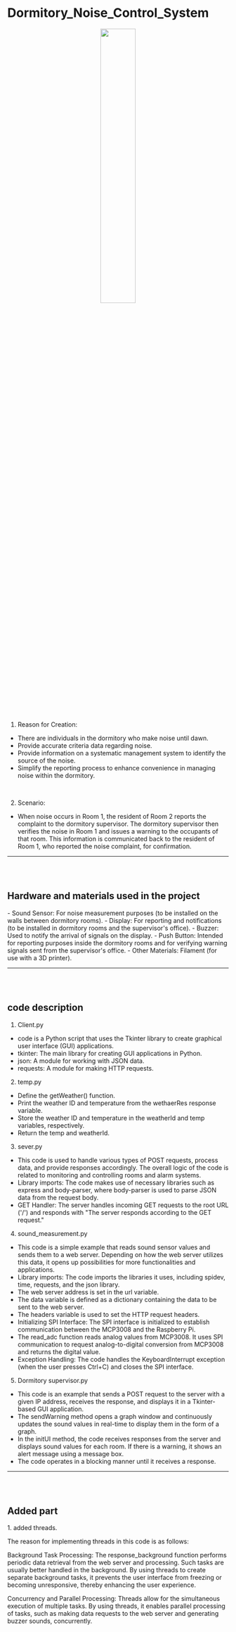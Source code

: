 # Dormitory_Noise_Control_System
<div style="text-align: center;">
  <img style="width: 40%; display: inline-block;" src="https://github.com/LouiIII3/Dormitory_Noise_Control_System/assets/119919129/ef5703b4-c228-4374-872d-f1eee4bdfdec"/>
</div>

1. Reason for Creation:
  - There are individuals in the dormitory who make noise until dawn.
  - Provide accurate criteria data regarding noise.
  - Provide information on a systematic management system to identify the source of the noise.
  - Simplify the reporting process to enhance convenience in managing noise within the dormitory.

<br>

2. Scenario:
  - When noise occurs in Room 1, the resident of Room 2 reports the complaint to the dormitory supervisor. The dormitory supervisor then verifies the noise in Room 1 and issues a warning to the occupants of that room. This information is communicated back to the resident of Room 1, who reported the noise complaint, for confirmation.



<hr>
<br>
<br>
<h2>Hardware and materials used in the project</h2>
- Sound Sensor: For noise measurement purposes (to be installed on the walls between dormitory rooms).
- Display: For reporting and notifications (to be installed in dormitory rooms and the supervisor's office).
- Buzzer: Used to notify the arrival of signals on the display.
- Push Button: Intended for reporting purposes inside the dormitory rooms and for verifying warning signals sent from the supervisor's office.
- Other Materials: Filament (for use with a 3D printer).



<hr>
<br>
<br>
<h2>code description</h2>

1. Client.py
- code is a Python script that uses the Tkinter library to create graphical user interface (GUI) applications.
- tkinter: The main library for creating GUI applications in Python.
- json: A module for working with JSON data.
- requests: A module for making HTTP requests.

2. temp.py
- Define the getWeather() function.
- Print the weather ID and temperature from the wethaerRes response variable.
- Store the weather ID and temperature in the weatherId and temp variables, respectively.
- Return the temp and weatherId.

3. sever.py
- This code is used to handle various types of POST requests, process data, and provide responses accordingly. The overall logic of the code is related to monitoring and   controlling rooms and alarm systems.
- Library imports: The code makes use of necessary libraries such as express and body-parser, where body-parser is used to parse JSON data from the request body.
- GET Handler: The server handles incoming GET requests to the root URL ('/') and responds with "The server responds according to the GET request."

4. sound_measurement.py
- This code is a simple example that reads sound sensor values and sends them to a web server. Depending on how the web server utilizes this data, it opens up possibilities for more functionalities and applications.
- Library imports: The code imports the libraries it uses, including spidev, time, requests, and the json library.
- The web server address is set in the url variable.
- The data variable is defined as a dictionary containing the data to be sent to the web server.
- The headers variable is used to set the HTTP request headers.
- Initializing SPI Interface: The SPI interface is initialized to establish communication between the MCP3008 and the Raspberry Pi.
- The read_adc function reads analog values from MCP3008. It uses SPI communication to request analog-to-digital conversion from MCP3008 and returns the digital value.
- Exception Handling: The code handles the KeyboardInterrupt exception (when the user presses Ctrl+C) and closes the SPI interface.

5. Dormitory supervisor.py
- This code is an example that sends a POST request to the server with a given IP address, receives the response, and displays it in a Tkinter-based GUI application.
- The sendWarning method opens a graph window and continuously updates the sound values in real-time to display them in the form of a graph.
- In the initUI method, the code receives responses from the server and displays sound values for each room. If there is a warning, it shows an alert message using a message box.
- The code operates in a blocking manner until it receives a response.

<hr>
<br>
<br>
<h2>Added part</h2>
1. added threads.

The reason for implementing threads in this code is as follows:

Background Task Processing: The response_background function performs periodic data retrieval from the web server and processing. Such tasks are usually better handled in the background. By using threads to create separate background tasks, it prevents the user interface from freezing or becoming unresponsive, thereby enhancing the user experience.

Concurrency and Parallel Processing: Threads allow for the simultaneous execution of multiple tasks. By using threads, it enables parallel processing of tasks, such as making data requests to the web server and generating buzzer sounds, concurrently.
